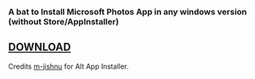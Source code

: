 ### A bat to Install Microsoft Photos App in any windows version (without Store/AppInstaller)

## [DOWNLOAD](https://github.com/gzmatte/ms-photos/releases/download/1/P-Installer.bat)

Credits [m-jishnu](https://github.com/m-jishnu/alt-app-installer) for Alt App Installer.
